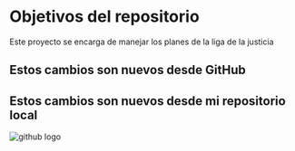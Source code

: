 # Objetivos del repositorio

Este proyecto se encarga de manejar los planes de la liga de la justicia

## Estos cambios son nuevos desde GitHub
## Estos cambios son nuevos desde mi repositorio local


![github logo](https://encrypted-tbn0.gstatic.com/images?q=tbn:ANd9GcSLU7-8kWxZ7LprQxr4edoWYANjeaRYW9omBGlPCV-PLg&s)
